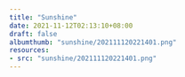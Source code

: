 ```yaml
---
title: "Sunshine"
date: 2021-11-12T02:13:10+08:00
draft: false
albumthumb: "sunshine/202111120221401.png"
resources:
- src: "sunshine/202111120221401.png"
---
```


